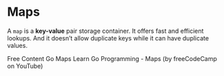 # Maps


A `map` is a **key-value** pair storage container. It offers fast and efficient lookups. And it doesn’t allow duplicate keys while it can have duplicate values.

<ResourceGroupTitle>Free Content</ResourceGroupTitle>
<BadgeLink colorScheme='blue' badgeText='Official Website' href='https://golangdocs.com/maps-in-golang'>Go Maps</BadgeLink>
<BadgeLink badgeText='Watch' href='https://youtu.be/YS4e4q9oBaU?t=8240'>Learn Go Programming - Maps (by freeCodeCamp on YouTube)</BadgeLink>